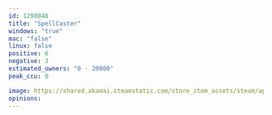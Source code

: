 ```yaml
---
id: 1298040
title: "SpellCaster"
windows: "true"
mac: "false"
linux: false
positive: 6
negative: 3
estimated_owners: "0 - 20000"
peak_ccu: 0

image: https://shared.akamai.steamstatic.com/store_item_assets/steam/apps/1298040/header.jpg?t=1710450247
opinions:
---
```


